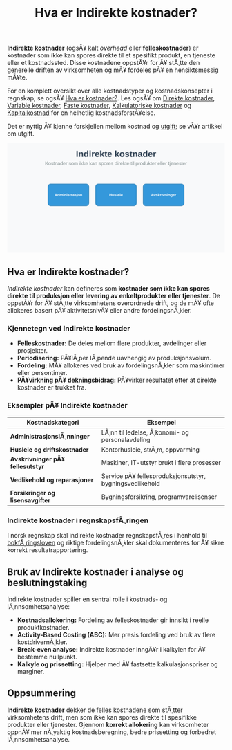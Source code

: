 ﻿---
title: "Hva er Indirekte kostnader?"
meta_title: "Hva er Indirekte kostnader?"
meta_description: '**Indirekte kostnader** (ogsÃ¥ kalt _overhead_ eller **felleskostnader**) er kostnader som ikke kan spores direkte til et spesifikt produkt, en tjeneste eller e...'
slug: hva-er-indirekte-kostnader
type: blog
layout: pages/single
---

**Indirekte kostnader** (ogsÃ¥ kalt _overhead_ eller **felleskostnader**) er kostnader som ikke kan spores direkte til et spesifikt produkt, en tjeneste eller et kostnadssted. Disse kostnadene oppstÃ¥r for Ã¥ stÃ¸tte den generelle driften av virksomheten og mÃ¥ fordeles pÃ¥ en hensiktsmessig mÃ¥te.

For en komplett oversikt over alle kostnadstyper og kostnadskonsepter i regnskap, se ogsÃ¥ [Hva er kostnader?](/blogs/regnskap/hva-er-kostnader "Hva er Kostnader i Regnskap? Komplett Guide til Kostnadstyper og RegnskapsfÃ¸ring").
Les ogsÃ¥ om [Direkte kostnader](/blogs/regnskap/hva-er-direkte-kostnader "Hva er Direkte kostnader? Definisjon, Eksempler og RegnskapsfÃ¸ring"), [Variable kostnader](/blogs/regnskap/variable-kostnader "Hva er Variable kostnader? Definisjon, Eksempler og RegnskapsfÃ¸ring"), [Faste kostnader](/blogs/regnskap/hva-er-faste-kostnader "Hva er Faste kostnader? Definisjon og Eksempler"), [Kalkulatoriske kostnader](/blogs/regnskap/kalkulatoriske-kostnader "Hva er Kalkulatoriske kostnader? Guide til kalkulatoriske kostnader og Regnskapsanalyse") og [Kapitalkostnad](/blogs/regnskap/kapitalkostnad "Kapitalkostnad â€“ Grunnleggende konsept for norsk regnskap og investering") for en helhetlig kostnadsforstÃ¥else.

Det er nyttig Ã¥ kjenne forskjellen mellom kostnad og [utgift](/blogs/regnskap/utgift "Utgift â€“ Komplett Guide til Utgifter i Norsk Regnskap"); se vÃ¥r artikkel om utgift.

![Indirekte kostnader](hva-er-indirekte-kostnader-image.svg)

## Hva er Indirekte kostnader?

_Indirekte kostnader_ kan defineres som **kostnader som ikke kan spores direkte til produksjon eller levering av enkeltprodukter eller tjenester**. De oppstÃ¥r for Ã¥ stÃ¸tte virksomhetens overordnede drift, og de mÃ¥ ofte allokeres basert pÃ¥ aktivitetsnivÃ¥ eller andre fordelingsnÃ¸kler.

### Kjennetegn ved Indirekte kostnader

* **Felleskostnader:** De deles mellom flere produkter, avdelinger eller prosjekter.
* **Periodisering:** PÃ¥lÃ¸per lÃ¸pende uavhengig av produksjonsvolum.
* **Fordeling:** MÃ¥ allokeres ved bruk av fordelingsnÃ¸kler som maskintimer eller persontimer.
* **PÃ¥virkning pÃ¥ dekningsbidrag:** PÃ¥virker resultatet etter at direkte kostnader er trukket fra.

### Eksempler pÃ¥ Indirekte kostnader

| Kostnadskategori                  | Eksempel                                                  |
|-----------------------------------|-----------------------------------------------------------|
| **AdministrasjonslÃ¸nninger**      | LÃ¸nn til ledelse, Ã¸konomi- og personalavdeling            |
| **Husleie og driftskostnader**    | Kontorhusleie, strÃ¸m, oppvarming                          |
| **Avskrivninger pÃ¥ fellesutstyr** | Maskiner, IT-utstyr brukt i flere prosesser               |
| **Vedlikehold og reparasjoner**   | Service pÃ¥ fellesproduksjonsutstyr, bygningsvedlikehold   |
| **Forsikringer og lisensavgifter**| Bygningsforsikring, programvarelisenser                   |

### Indirekte kostnader i regnskapsfÃ¸ringen

I norsk regnskap skal indirekte kostnader regnskapsfÃ¸res i henhold til [bokfÃ¸ringsloven](/blogs/regnskap/hva-er-bokforingsloven "Hva er BokfÃ¸ringsloven? Krav og Plikter") og riktige fordelingsnÃ¸kler skal dokumenteres for Ã¥ sikre korrekt resultatrapportering.

## Bruk av Indirekte kostnader i analyse og beslutningstaking

Indirekte kostnader spiller en sentral rolle i kostnads- og lÃ¸nnsomhetsanalyse:

* **Kostnadsallokering:** Fordeling av felleskostnader gir innsikt i reelle produktkostnader.
* **Activity-Based Costing (ABC):** Mer presis fordeling ved bruk av flere kostdrivernÃ¸kler.
* **Break-even analyse:** Indirekte kostnader inngÃ¥r i kalkylen for Ã¥ bestemme nullpunkt.
* **Kalkyle og prissetting:** Hjelper med Ã¥ fastsette kalkulasjonspriser og marginer.

## Oppsummering

**Indirekte kostnader** dekker de felles kostnadene som stÃ¸tter virksomhetens drift, men som ikke kan spores direkte til spesifikke produkter eller tjenester. Gjennom **korrekt allokering** kan virksomheter oppnÃ¥ mer nÃ¸yaktig kostnadsberegning, bedre prissetting og forbedret lÃ¸nnsomhetsanalyse.
